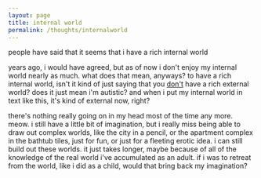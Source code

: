 ```yaml
---
layout: page
title: internal world
permalink: /thoughts/internalworld
---
```


people have said that it seems that i have a rich internal world

years ago, i would have agreed, but as of now i don't enjoy my internal world nearly as much. what does that mean, anyways? to have a rich internal world, isn't it kind of just saying that you [don't](meanreversion) have a rich external world? does it just mean i'm autistic? and when i put my internal world in text like this, it's kind of external now, right?

there's nothing really going on in my head most of the time any more. meow. i still have a little bit of imagination, but i really miss being able to draw out complex worlds, like the city in a pencil, or the apartment complex in the bathtub tiles, just for fun, or just for a fleeting erotic idea. i can still build out these worlds. it just takes longer, maybe because of all of the knowledge of the real world i've accumulated as an adult. if i was to retreat from the world, like i did as a child, would that bring back my imagination?

